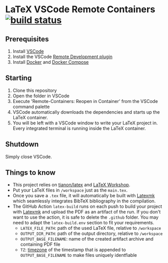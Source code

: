 # LaTeX VSCode Remote Containers [![build status](https://github.com/alexanderdavide/latex-vscode-remote-containers/workflows/latex-build/badge.svg)](https://github.com/alexanderdavide/latex-vscode-remote-containers/actions)

## Prerequisites

1. Install [VSCode](https://code.visualstudio.com/)
2. Install the VSCode [Remote Development plugin](https://marketplace.visualstudio.com/items?itemName=ms-vscode-remote.vscode-remote-extensionpack)
3. Install [Docker](https://www.docker.com) and [Docker Compose](https://docs.docker.com/compose/)

## Starting

1. Clone this repository
2. Open the folder in VSCode
3. Execute 'Remote-Containers: Reopen in Container' from the VSCode command palette
4. VSCode automatically downloads the dependencies and starts up the LaTeX container.
5. You will be left with a VSCode window to write your LaTeX project in. Every integrated terminal is running inside the LaTeX container.

## Shutdown

Simply close VSCode.

## Things to know

* This project relies on [tianon/latex](https://hub.docker.com/r/tianon/latex/) and [LaTeX Workshop](https://marketplace.visualstudio.com/items?itemName=James-Yu.latex-workshop).
* Put your LaTeX files in `/workspace` just as the `main.tex`.
* Once you save a `.tex` file, it will automatically be built with [Latexmk](https://mg.readthedocs.io/latexmk.html) which seamlessly integrates BibTeX bibliography in the compilation.
* The GitHub Action `latex-build` runs on each push to build your project with [Latexmk](https://mg.readthedocs.io/latexmk.html) and upload the PDF as an artifact of the run. If you don't want to use the action, it is safe to delete the `.github` folder. You may need to adapt the `latex-build.env` section to fit your requirements.
    * `LATEX_FILE_PATH`: path of the used LaTeX file, relative to `/workspace`
    * `OUTPUT_DIR_PATH`: path of the output directory, relative to `/workspace`
    * `OUTPUT_BASE_FILENAME`: name of the created artifact archive and containing PDF file
    * `TZ`: [timezone](https://en.wikipedia.org/wiki/List_of_tz_database_time_zones) of the timestamp that is appended to `OUTPUT_BASE_FILENAME` to make files uniquely identfiable
